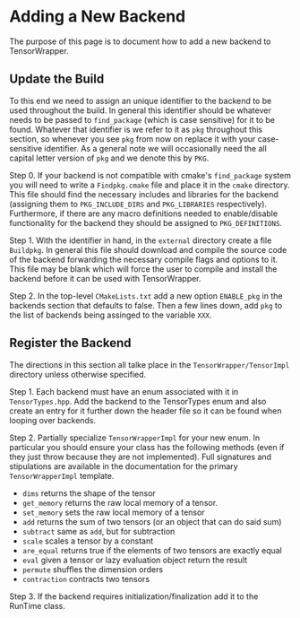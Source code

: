 Adding a New Backend
====================

The purpose of this page is to document how to add a new backend to
TensorWrapper.

Update the Build
----------------

To this end we need to assign an unique identifier to the backend to be used
throughout the build.  In general this identifier should be whatever needs to be
passed to `find_package` (which is case sensitive) for it to be found. Whatever
that identifier is we refer to it as `pkg` throughout this section, so whenever
you see `pkg` from now on replace it with your case-sensitive identifier.  As a
general note we will occasionally need the all capital letter version of `pkg`
and we denote this by `PKG`.

Step 0.  If your backend is not compatible with cmake's `find_package` system
you will need to write a `Findpkg.cmake` file and place it in the `cmake`
directory.  This file should find the necessary includes and libraries for the
backend (assigning them to `PKG_INCLUDE_DIRS` and `PKG_LIBRARIES` respectively).
Furthermore, if there are any macro definitions needed to enable/disable
functionality for the backend they should be assigned to `PKG_DEFINITIONS`.

Step 1. With the identifier in hand, in the `external` directory create a file
`Buildpkg`.  In general this file should download and compile the source code of
the backend forwarding the necessary compile flags and options to it.  This file
may be blank which will force the user to compile and install the backend before
it can be used with TensorWrapper.

Step 2.  In the top-level `CMakeLists.txt` add a new option `ENABLE_pkg` in the
backends section that defaults to false.  Then a few lines down, add `pkg` to
the list of backends being assinged to the variable `XXX`.

Register the Backend
--------------------

The directions in this section all talke place in the `TensorWrapper/TensorImpl`
directory unless otherwise specified.

Step 1.  Each backend must have an enum associated with it in `TensorTypes.hpp`.
Add the backend to the TensorTypes enum and also create an entry for it further
down the header file so it can be found when looping over backends.

Step 2.  Partially specialize `TensorWrapperImpl` for your new enum.  In
particular you should ensure your class has the following methods (even if they
just throw because they are not implemented).  Full signatures and stipulations
are available in the documentation for the primary `TensorWrapperImpl` template.

   - `dims` returns the shape of the tensor
   - `get_memory` returns the raw local memory of a tensor.
   - `set_memory` sets the raw local memory of a tensor
   - `add` returns the sum of two tensors (or an object that can do said sum)
   - `subtract` same as `add`, but for subtraction
   - `scale` scales a tensor by a constant
   - `are_equal` returns true if the elements of two tensors are exactly equal
   - `eval` given a tensor or lazy evaluation object return the result
   - `permute` shuffles the dimension orders
   - `contraction` contracts two tensors

Step 3. If the backend requires initialization/finalization add it to the
RunTime class.
